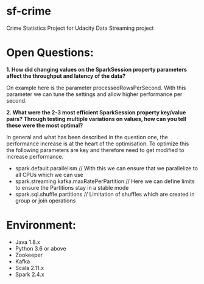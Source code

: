 # sf-crime
Crime Statistics Project for Udacity Data Streaming project

# Open Questions:

**1. How did changing values on the SparkSession property parameters affect the throughput and latency of the data?**

On example here is the parameter processedRowsPerSecond. With this parameter we can tune the settings and allow higher performance per second.

**2. What were the 2-3 most efficient SparkSession property key/value pairs? Through testing multiple variations on values, how can you tell these were the most optimal?**

In general and what has been described in the question one, the performance increase is at the heart of the optimisation. To optimize this the following parameters are key and therefore need to get modified to increase performance.

- spark.default.parallelism  // With this we can ensure that we parallelize to all CPUs which we can use
- spark.streaming.kafka.maxRatePerPartition // Here we can define limits to ensure the Partitions stay in a stable mode
- spark.sql.shuffle.partitions  // Limitation of shuffles which are created in group or join operations

# Environment:

 - Java 1.8.x
 - Python 3.6 or above
 - Zookeeper
 - Kafka
 - Scala 2.11.x
 - Spark 2.4.x
